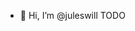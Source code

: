 - 👋 Hi, I’m @juleswill
TODO

<!---
juleswill/juleswill is a ✨ special ✨ repository because its `README.md` (this file) appears on your GitHub profile.
You can click the Preview link to take a look at your changes.
--->
